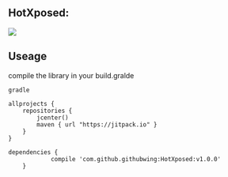 ## HotXposed:

[![](https://jitpack.io/v/githubwing/HotXposed.svg)](https://jitpack.io/#githubwing/HotXposed)

## Useage


compile the library in your build.gralde

```
gradle

allprojects {
    repositories {
        jcenter()
        maven { url "https://jitpack.io" }
    }
}

dependencies {
	        compile 'com.github.githubwing:HotXposed:v1.0.0'
	}

```


